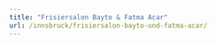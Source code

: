 ```yaml
---
title: "Frisiersalon Bayto & Fatma Acar"
url: /innsbruck/frisiersalon-bayto-und-fatma-acar/
---
```

